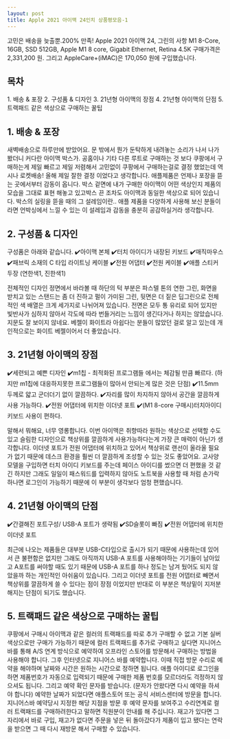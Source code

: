 ```yaml
---
layout: post
title: Apple 2021 아이맥 24인치 상품평모음-1
---
```


고민은 배송을 늦출뿐.200% 만족!
Apple 2021 아이맥 24, 그린의 사항 M1 8-Core, 16GB, SSD 512GB, Apple M1 8 core, Gigabit Ethernet, Retina 4.5K
구매가격은 2,331,200 원. 그리고 AppleCare+(iMAC)은 170,050 원에 구입했습니다.


<h2>목차</h2>
1. 배송 & 포장
2. 구성품 & 디자인
3. 21년형 아이맥의 장점
4. 21년형 아이맥의 단점
5. 트랙패드 같은 색상으로 구매하는 꿀팁


<h2>1. 배송 & 포장</h2>
새벽배송으로 하루만에 받았어요. 문 밖에서 뭔가 둔탁하게 내려놓는 소리가 나서 나가봤더니 커다란 아이맥 박스가.
공홈이나 기타 다른 루트로 구매하는 것 보다 쿠팡에서 구매하는게 제일 빠르고 제일 저렴해서
고민없이 쿠팡에서 구매하는걸로 결정 했었는데 역시나 로켓배송! 올해 제일 잘한 결정 이었다고 생각합니다.
애플제품은 언제나 포장을 뜯는 곳에서부터 감동이 옵니다.
박스 겉면에 내가 구매한 아이맥이 어떤 색상인지
제품의 모습을 그대로 표현 해놓고 있고박스 끈 조차도 아이맥과 동일한 색상으로 되어 있습니다.
박스의 실링을 뜯을 때의 그 설레임이란..
애플 제품을 다양하게 사용해 보신 분들이라면 언박싱에서 느낄 수 있는 이 설레임과 감동을 충분히 공감하실거라 생각합니다.



<h2>2. 구성품 & 디자인</h2>
구성품은 아래와 같습니다.
✔️아이맥 본체
✔️터치 아이디가 내장된 키보드
✔️매직마우스
✔️패브릭 소재의 C 타입 라이트닝 케이블
✔️전원 어댑터
✔️전원 케이블
✔️애플 스티커 두장 (연한색1, 진한색1)

전체적인 디자인
정면에서 바라볼 때 하단의 턱 부분은 파스텔 톤의 연한 그린, 화면을 받치고 있는 스탠드는 좀 더 진하고 펄이 가미된 그린, 뒷면은 더 짙은 딥그린으로 전체적인 색 배열은 크게 세가지로 나뉘어져 있습니다.
전면은 모두 통 유리로 되어 있지만 빛반사가 심하지 않아서 각도에 따라 번들거리는 느낌이 생긴다거나 하지는 않았습니다.
지문도 잘 보이지 않네요.
베젤이 화이트라 아쉽다는 분들이 많았던 걸로 알고 있는데 개인적으로는 화이트 베젤이어서 더 좋았습니다.



<h2>3. 21년형 아이맥의 장점</h2>
✔️세련되고 예쁜 디자인
✔️m1칩 - 최적화된 프로그램들 에서는 체감될 만큼 빠르다.
(하지만 m1칩에 대응하지못한 프로그램들이 많아서 안되는게 많은 것은 단점)
✔️11.5mm 두께로 얇고 군더더기 없이 깔끔하다.
✔️자리를 많이 차지하지 않아서 공간을 깔끔하게 사용 가능하다.
✔️전원 어댑터에 위치한 이더넷 포트
✔️(M1 8-core 구매시)터치아이디 키보드 사용이 편하다.

말해서 뭐해요, 너무 영롱합니다.
이번 아이맥은 취향따라 원하는 색상으로 선택할 수도 있고 슬림한 디자인으로 책상위를 깔끔하게 사용가능하다는게 가장 큰 매력이 아닌가 생각합니다.
이더넷 포트가 전원 어댑터에 위치하고 있어서 책상위로 랜선이 올라올 필요가 없기 때문에 데스크 환경을 훨씬 더 깔끔하게 조성할 수 있는 것도 좋았어요.
고사양 모델을 구입하면 터치 아이디 키보드를 주는데 페이스 아이디를 썼으면 더 편했을 것 같긴 하지만 그래도 일일이 패스워드를 입력하지 않아도 노트북을 사용할 때 처럼 손가락 하나면 로그인이 가능하기 때문에 이 부분이 생각보다 엄청 편했습니다.



<h2>4. 21년형 아이맥의 단점</h2>
✔️간결해진 포트구성/ USB-A 포트가 생략됨
✔️SD슬롯이 빠짐
✔️전원 어댑터에 위치한 이더넷 포트

최근에 나오는 제품들은 대부분 USB-C타입으로 출시가 되기 때문에 사용하는데 있어서 큰 불편함은 없지만 그래도 아직까지 USB-A 포트를 사용해야하는 기기들이 남아있고 A포트를 써야할 때도 있기 때문에 USB-A 포트를 하나 정도는 남겨 뒀어도 되지 않았을까 하는 개인적인 아쉬움이 있습니다.
그리고 이더넷 포트를 전원 어뎁터로 빼면서 책상위를 깔끔하게 쓸 수 있다는 점이 장점 이었지만 반대로 이 부분은 책상밑이 지저분해지는 단점이 되기도 했습니다.



<h2>5. 트랙패드 같은 색상으로 구매하는 꿀팁</h2>
쿠팡에서 구매시 아이맥과 같은 컬러의 트랙패드를 따로 추가 구매할 수 없고 기본 실버 색상으로만 구매가 가능하기 때문에 컬러 트랙패드를 추가로 구매하고 싶다면 지니어스바를 통해 A/S 연계 방식으로 예약하여 오프라인 스토어를 방문해서 구매하는 방법을 사용해야 합니다.
그후 인터넷으로 지니어스 바를 예약합니다.
이때 직접 방문 수리로 예약을 해야하며 날짜와 시간은 원하는 시간으로 정하면 됩니다.
애플 아이디로 로그인을 하면 제품번호가 자동으로 입력되기 때문에 구매한 제품 번호를 모르더라도 걱정하지 않으셔도 됩니다.
그리고 예약 확인 문자를 받습니다. (문자가 안왔다면 다시 예약을 하셔야 합니다)
예약한 날짜가 되었다면 애플스토어 또는 공식 서비스센터에 방문을 합니다.
지니어스바 예약당시 지정한 해당 지점을 방문 후 예약 문자를 보여주고 수리연계로 컬러 트랙패드를 구매하려한다고 말하면 직원분이 안내를 해 주십니다.
재고가 있다면 그 자리에서 바로 구입, 재고가 없다면 주문을 넣은 뒤 돌아갔다가 제품이 입고 됐다는 연락을 받으면
그 때 다시 재방문 해서 구매할 수 있습니다.